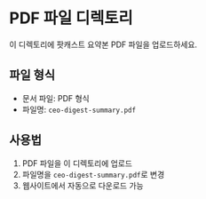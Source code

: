 # PDF 파일 디렉토리

이 디렉토리에 팟캐스트 요약본 PDF 파일을 업로드하세요.

## 파일 형식
- 문서 파일: PDF 형식
- 파일명: `ceo-digest-summary.pdf`

## 사용법
1. PDF 파일을 이 디렉토리에 업로드
2. 파일명을 `ceo-digest-summary.pdf`로 변경
3. 웹사이트에서 자동으로 다운로드 가능 